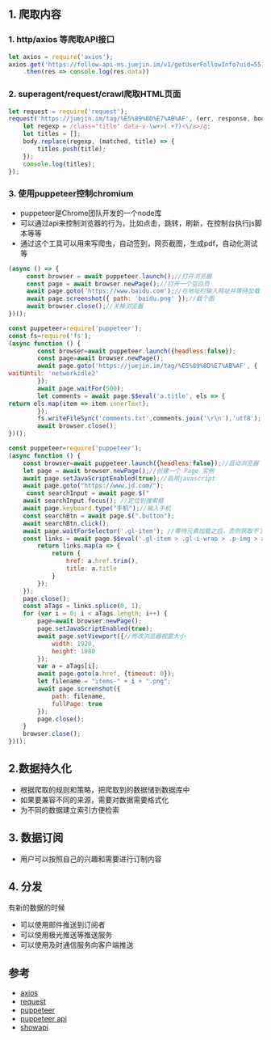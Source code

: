  ## 1\. 爬取内容 

 ### 1\. http/axios 等爬取API接口 

```javascript
let axios = require('axios');
axios.get('https://follow-api-ms.juejin.im/v1/getUserFollowInfo?uid=551d6923e4b0cd5b623f54da&src=web')
    .then(res => console.log(res.data))
```

 ### 2\. superagent/request/crawl爬取HTML页面 

```javascript
let request = require('request');
request('https://juejin.im/tag/%E5%89%8D%E7%AB%AF', (err, response, body) => {
    let regexp = /class="title" data-v-\w+>(.+?)<\/a>/g;
    let titles = [];
    body.replace(regexp, (matched, title) => {
        titles.push(title);
    });
    console.log(titles);
});
```

 ### 3\. 使用puppeteer控制chromium 

* puppeteer是Chrome团队开发的一个node库
* 可以通过api来控制浏览器的行为，比如点击，跳转，刷新，在控制台执行js脚本等等
* 通过这个工具可以用来写爬虫，自动签到，网页截图，生成pdf，自动化测试等

```javascript
(async () => {
     const browser = await puppeteer.launch();//打开浏览器
     const page = await browser.newPage();//打开一个空白页
     await page.goto('https://www.baidu.com');//在地址栏输入网址并等待加载
     await page.screenshot({ path: 'baidu.png' });//截个图
     await browser.close();//关掉浏览器
})();
```

```javascript
const puppeteer=require('puppeteer');
const fs=require('fs');
(async function () {
        const browser=await puppeteer.launch({headless:false});
        const page=await browser.newPage();
        await page.goto('https://juejin.im/tag/%E5%89%8D%E7%AB%AF', {
waitUntil: 'networkidle2'
        });
        await page.waitFor(500);
        let comments = await page.$$eval('a.title', els => {
return els.map(item => item.innerText);
        });
        fs.writeFileSync('comments.txt',comments.join('\r\n'),'utf8');
        await browser.close();
})();
```

```javascript
const puppeteer=require('puppeteer');
(async function () {
    const browser=await puppeteer.launch({headless:false});//启动浏览器
    let page = await browser.newPage();//创建一个 Page 实例
    await page.setJavaScriptEnabled(true);//启用javascript
    await page.goto("https://www.jd.com/");
     const searchInput = await page.$("
    await searchInput.focus(); //定位到搜索框
    await page.keyboard.type("手机");//输入手机
    const searchBtn = await page.$(".button");
    await searchBtn.click();
    await page.waitForSelector('.gl-item'); //等待元素加载之后，否则获取不了异步加载的元素
    const links = await page.$$eval('.gl-item > .gl-i-wrap > .p-img > a', links => {
        return links.map(a => {
            return {
                href: a.href.trim(),
                title: a.title
            }
        });
    });
    page.close();
    const aTags = links.splice(0, 1);
    for (var i = 0; i < aTags.length; i++) {
        page=await browser.newPage();
        page.setJavaScriptEnabled(true);
        await page.setViewport({//修改浏览器视窗大小
            width: 1920,
            height: 1080
        });
        var a = aTags[i];
        await page.goto(a.href, {timeout: 0});
        let filename = "items-" + i + ".png";
        await page.screenshot({
            path: filename,
            fullPage: true
        });
        page.close();
    }
    browser.close();
})();
```

 ## 2.数据持久化 

* 根据爬取的规则和策略，把爬取到的数据储到数据库中
* 如果要兼容不同的来源，需要对数据需要格式化
* 为不同的数据建立索引方便检索

 ## 3\. 数据订阅 

* 用户可以按照自己的兴趣和需要进行订制内容

 ## 4\. 分发 

有新的数据的时候

* 可以使用邮件推送到订阅者
* 可以使用极光推送等推送服务
* 可以使用及时通信服务向客户端推送

 ## 参考 

* [axios](https://www.npmjs.com/package/axios)
* [request](https://www.npmjs.com/package/request)
* [puppeteer](https://github.com/GoogleChrome/puppeteer)
* [puppeteer api](https://github.com/GoogleChrome/puppeteer/blob/v1.7.0/docs/api.md)
* [showapi](https://www.showapi.com/api/view/184/4)